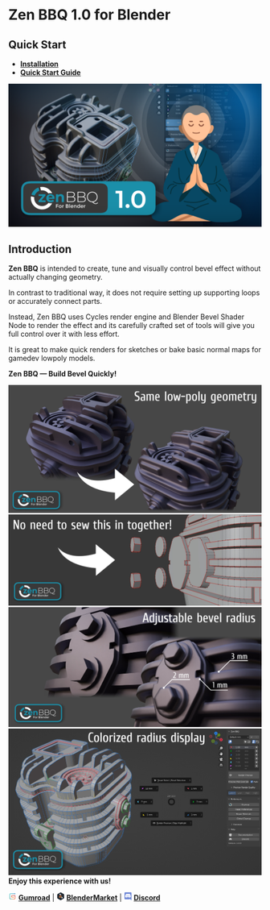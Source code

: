 # Zen BBQ 1.0 for Blender

## Quick Start

- [**Installation**](installation.md)
- [**Quick Start Guide**](quickstart.md)

![Intro Zen BBQ](img/IntroBBQ.png)
<!-- blank line -->
<!-- <div style="position: relative; width: 100%; height: 0; padding-bottom: 56.25%;">
<iframe width="1018" height="573" src="https://www.youtube.com/embed/iI1JWrOn2ys" title="YouTube video player" style="position: absolute; top: 0; left: 0; width: 100%; height: 100%;" allowfullscreen="" seamless="" frameborder="0"></iframe>
</div> -->
<!-- blank line -->

## Introduction

**Zen BBQ** is intended to create, tune and visually control bevel effect without actually changing geometry.

In contrast to traditional way, it does not require setting up supporting loops or accurately connect parts.

Instead, Zen BBQ uses Cycles render engine and Blender Bevel Shader Node to render the effect and its carefully crafted set of tools will give you full control over it with less effort.

It is great to make quick renders for sketches or bake basic normal maps for gamedev lowpoly models.

**Zen BBQ — Build Bevel Quickly!**


![Same Lowpoly Geometry](img/promo-images/Carburetor_Before_After.jpg)
<br />
![No need to sew together](img/promo-images/Carburetor_Nosew.jpg)
<br />
![Adjustable Bevel Radius](img/promo-images/Carburetor_Controllable_Radii.jpg)
<br />
![Colorized Edge Display](img/promo-images/Carburetor_Colorized_Display.jpg)
**Enjoy this experience with us!**

![Gumroad](img/icons/services/gumroad-16.png) [**Gumroad**](https://sergeytyapkin.gumroad.com/l/zenbbq) | ![BlenderMarket](img/icons/services/blendermarket-16.png) [**BlenderMarket**](https://www.blendermarket.com/products/zen-bbq) | ![Discord](img/icons/services/discord-16.png) [**Discord**](https://discord.gg/wGpFeME)

<!-- blank line -->
<br />
<!-- blank line -->
